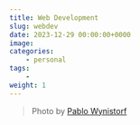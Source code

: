 ```yaml
---
title: Web Development
slug: webdev
date: 2023-12-29 00:00:00+0000
image: 
categories:
    - personal
tags:
    - 
weight: 1
---
```




> Photo by [Pablo Wynistorf](https://www.pablo.one)
